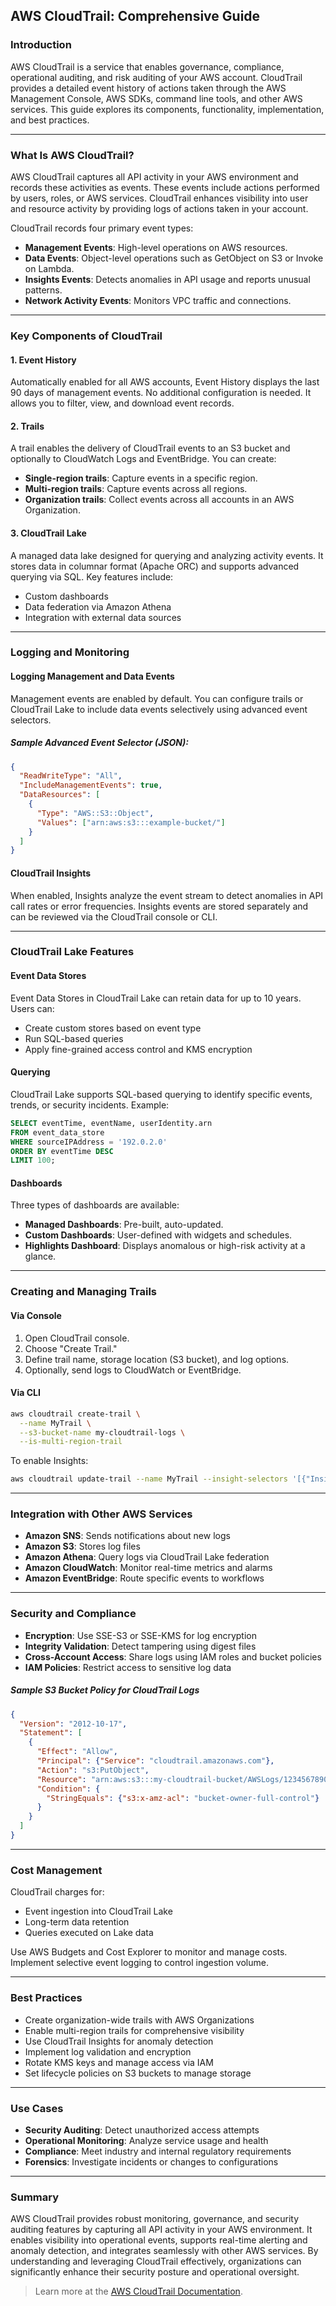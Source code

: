 ## AWS CloudTrail: Comprehensive Guide

### Introduction
AWS CloudTrail is a service that enables governance, compliance, operational auditing, and risk auditing of your AWS account. CloudTrail provides a detailed event history of actions taken through the AWS Management Console, AWS SDKs, command line tools, and other AWS services. This guide explores its components, functionality, implementation, and best practices.

---

### What Is AWS CloudTrail?
AWS CloudTrail captures all API activity in your AWS environment and records these activities as events. These events include actions performed by users, roles, or AWS services. CloudTrail enhances visibility into user and resource activity by providing logs of actions taken in your account.

CloudTrail records four primary event types:
- **Management Events**: High-level operations on AWS resources.
- **Data Events**: Object-level operations such as GetObject on S3 or Invoke on Lambda.
- **Insights Events**: Detects anomalies in API usage and reports unusual patterns.
- **Network Activity Events**: Monitors VPC traffic and connections.

---

### Key Components of CloudTrail

#### 1. **Event History**
Automatically enabled for all AWS accounts, Event History displays the last 90 days of management events. No additional configuration is needed. It allows you to filter, view, and download event records.

#### 2. **Trails**
A trail enables the delivery of CloudTrail events to an S3 bucket and optionally to CloudWatch Logs and EventBridge. You can create:
- **Single-region trails**: Capture events in a specific region.
- **Multi-region trails**: Capture events across all regions.
- **Organization trails**: Collect events across all accounts in an AWS Organization.

#### 3. **CloudTrail Lake**
A managed data lake designed for querying and analyzing activity events. It stores data in columnar format (Apache ORC) and supports advanced querying via SQL. Key features include:
- Custom dashboards
- Data federation via Amazon Athena
- Integration with external data sources

---

### Logging and Monitoring

#### Logging Management and Data Events
Management events are enabled by default. You can configure trails or CloudTrail Lake to include data events selectively using advanced event selectors.

##### Sample Advanced Event Selector (JSON):
```json
{
  "ReadWriteType": "All",
  "IncludeManagementEvents": true,
  "DataResources": [
    {
      "Type": "AWS::S3::Object",
      "Values": ["arn:aws:s3:::example-bucket/"]
    }
  ]
}
```

#### CloudTrail Insights
When enabled, Insights analyze the event stream to detect anomalies in API call rates or error frequencies. Insights events are stored separately and can be reviewed via the CloudTrail console or CLI.

---

### CloudTrail Lake Features

#### Event Data Stores
Event Data Stores in CloudTrail Lake can retain data for up to 10 years. Users can:
- Create custom stores based on event type
- Run SQL-based queries
- Apply fine-grained access control and KMS encryption

#### Querying
CloudTrail Lake supports SQL-based querying to identify specific events, trends, or security incidents. Example:
```sql
SELECT eventTime, eventName, userIdentity.arn 
FROM event_data_store
WHERE sourceIPAddress = '192.0.2.0'
ORDER BY eventTime DESC
LIMIT 100;
```

#### Dashboards
Three types of dashboards are available:
- **Managed Dashboards**: Pre-built, auto-updated.
- **Custom Dashboards**: User-defined with widgets and schedules.
- **Highlights Dashboard**: Displays anomalous or high-risk activity at a glance.

---

### Creating and Managing Trails

#### Via Console
1. Open CloudTrail console.
2. Choose "Create Trail."
3. Define trail name, storage location (S3 bucket), and log options.
4. Optionally, send logs to CloudWatch or EventBridge.

#### Via CLI
```bash
aws cloudtrail create-trail \
  --name MyTrail \
  --s3-bucket-name my-cloudtrail-logs \
  --is-multi-region-trail
```

To enable Insights:
```bash
aws cloudtrail update-trail --name MyTrail --insight-selectors '[{"InsightType": "ApiCallRateInsight"}]'
```

---

### Integration with Other AWS Services

- **Amazon SNS**: Sends notifications about new logs
- **Amazon S3**: Stores log files
- **Amazon Athena**: Query logs via CloudTrail Lake federation
- **Amazon CloudWatch**: Monitor real-time metrics and alarms
- **Amazon EventBridge**: Route specific events to workflows

---

### Security and Compliance

- **Encryption**: Use SSE-S3 or SSE-KMS for log encryption
- **Integrity Validation**: Detect tampering using digest files
- **Cross-Account Access**: Share logs using IAM roles and bucket policies
- **IAM Policies**: Restrict access to sensitive log data

##### Sample S3 Bucket Policy for CloudTrail Logs
```json
{
  "Version": "2012-10-17",
  "Statement": [
    {
      "Effect": "Allow",
      "Principal": {"Service": "cloudtrail.amazonaws.com"},
      "Action": "s3:PutObject",
      "Resource": "arn:aws:s3:::my-cloudtrail-bucket/AWSLogs/123456789012/*",
      "Condition": {
        "StringEquals": {"s3:x-amz-acl": "bucket-owner-full-control"}
      }
    }
  ]
}
```

---

### Cost Management
CloudTrail charges for:
- Event ingestion into CloudTrail Lake
- Long-term data retention
- Queries executed on Lake data

Use AWS Budgets and Cost Explorer to monitor and manage costs. Implement selective event logging to control ingestion volume.

---

### Best Practices
- Create organization-wide trails with AWS Organizations
- Enable multi-region trails for comprehensive visibility
- Use CloudTrail Insights for anomaly detection
- Implement log validation and encryption
- Rotate KMS keys and manage access via IAM
- Set lifecycle policies on S3 buckets to manage storage

---

### Use Cases
- **Security Auditing**: Detect unauthorized access attempts
- **Operational Monitoring**: Analyze service usage and health
- **Compliance**: Meet industry and internal regulatory requirements
- **Forensics**: Investigate incidents or changes to configurations

---

### Summary
AWS CloudTrail provides robust monitoring, governance, and security auditing features by capturing all API activity in your AWS environment. It enables visibility into operational events, supports real-time alerting and anomaly detection, and integrates seamlessly with other AWS services. By understanding and leveraging CloudTrail effectively, organizations can significantly enhance their security posture and operational oversight.

> Learn more at the [AWS CloudTrail Documentation](https://docs.aws.amazon.com/cloudtrail/).
